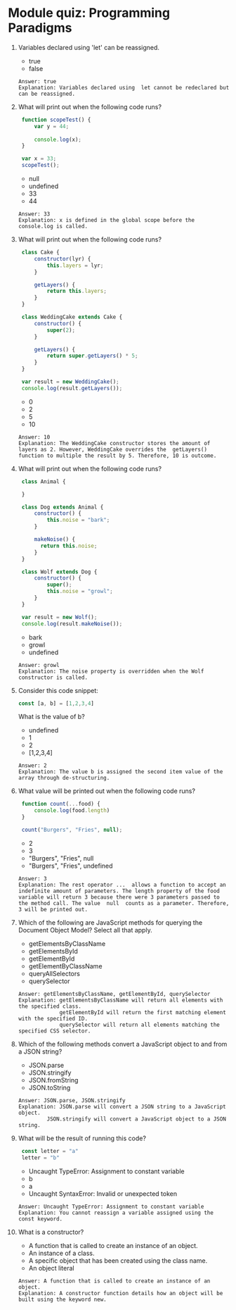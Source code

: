 # Module quiz: Programming Paradigms

1. Variables declared using  'let' can be reassigned.
   - true
   - false
   ```
   Answer: true
   Explanation: Variables declared using  let cannot be redeclared but can be reassigned.
   ```

2. What will print out when the following code runs?
   ```javascript
    function scopeTest() {
        var y = 44;
        
        console.log(x);
    }

    var x = 33;
    scopeTest();
   ```
   - null
   - undefined
   - 33
   - 44
   ```
   Answer: 33
   Explanation: x is defined in the global scope before the console.log is called.
   ```

3. What will print out when the following code runs?
   ```javascript
    class Cake {
        constructor(lyr) {
            this.layers = lyr;
        }

        getLayers() {
            return this.layers;
        }
    }

    class WeddingCake extends Cake {
        constructor() {
            super(2);
        }

        getLayers() {
            return super.getLayers() * 5;
        }
    }

    var result = new WeddingCake();
    console.log(result.getLayers());
   ```
   - 0
   - 2
   - 5
   - 10
   ```
   Answer: 10
   Explanation: The WeddingCake constructor stores the amount of layers as 2. However, WeddingCake overrides the  getLayers() function to multiple the result by 5. Therefore, 10 is outcome.
   ```

4. What will print out when the following code runs?
   ```javascript
    class Animal {

    }

    class Dog extends Animal {
        constructor() {
            this.noise = "bark";
        }

        makeNoise() {
          return this.noise;
        }
    }

    class Wolf extends Dog {
        constructor() {
            super();
            this.noise = "growl";
        }
    }

    var result = new Wolf();
    console.log(result.makeNoise());
   ```
   - bark
   - growl
   - undefined
   ```
   Answer: growl
   Explanation: The noise property is overridden when the Wolf constructor is called.
   ```

5. Consider this code snippet:
   ```javascript
   const [a, b] = [1,2,3,4]
   ```
   What is the value of b?
   - undefined
   - 1
   - 2
   - [1,2,3,4]
   ```
   Answer: 2
   Explanation: The value b is assigned the second item value of the array through de-structuring.
   ```

6. What value will be printed out when the following code runs?
   ```javascript
    function count(...food) {
        console.log(food.length)
    }

    count("Burgers", "Fries", null);
   ```
   - 2
   - 3
   - "Burgers", "Fries", null
   - "Burgers", "Fries", undefined
   ```
   Answer: 3
   Explanation: The rest operator ...  allows a function to accept an indefinite amount of parameters. The length property of the food variable will return 3 because there were 3 parameters passed to the method call. The value  null  counts as a parameter. Therefore, 3 will be printed out.
   ```

7. Which of the following are JavaScript methods for querying the Document Object Model? Select all that apply.
   - getElementsByClassName
   - getElementsById
   - getElementById
   - getElementByClassName
   - queryAllSelectors
   - querySelector
   ```
   Answer: getElementsByClassName, getElementById, querySelector
   Explanation: getElementsByClassName will return all elements with the specified class.
                getElementById will return the first matching element with the specified ID.
                querySelector will return all elements matching the specified CSS selector.
   ```

8. Which of the following methods convert a JavaScript object to and from a JSON string?
   - JSON.parse
   - JSON.stringify
   - JSON.fromString
   - JSON.toString
   ```
   Answer: JSON.parse, JSON.stringify
   Explanation: JSON.parse will convert a JSON string to a JavaScript object.
            JSON.stringify will convert a JavaScript object to a JSON string.
   ```

9. What will be the result of running this code?
   ```javascript
    const letter = "a"
    letter = "b"
   ```
   - Uncaught TypeError: Assignment to constant variable   
   - b
   - a
   - Uncaught SyntaxError: Invalid or unexpected token
   ```
   Answer: Uncaught TypeError: Assignment to constant variable   
   Explanation: You cannot reassign a variable assigned using the const keyword.
   ```

10. What is a constructor?
    - A function that is called to create an instance of an object.  
    - An instance of a class.
    - A specific object that has been created using the class name.
    - An object literal  
    ```
    Answer: A function that is called to create an instance of an object.
    Explanation: A constructor function details how an object will be built using the keyword new.
    ```